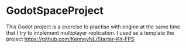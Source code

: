 # GodotSpaceProject

This Godot project is a exercise to practise with engine at the same time that I try to implement multiplayer replication. I used as a template the project https://github.com/KenneyNL/Starter-Kit-FPS
